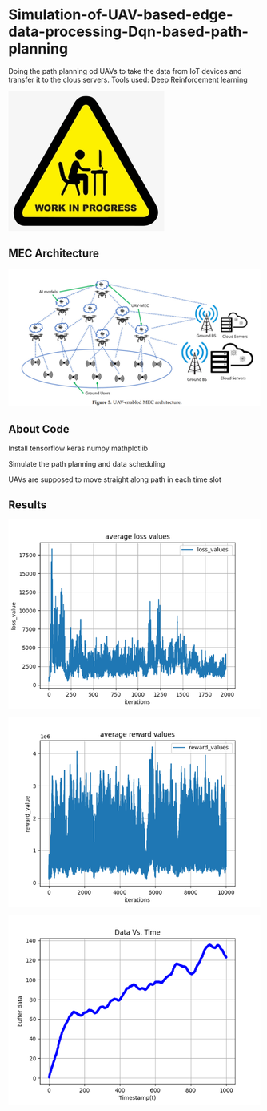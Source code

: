 # Simulation-of-UAV-based-edge-data-processing-Dqn-based-path-planning

Doing the path planning od UAVs to take the data from IoT devices and transfer it to the clous servers.
Tools used: Deep Reinforcement learning

![Image1](wip.jpeg)


## MEC Architecture

![Image1](UAV.png)


## About Code

Install tensorflow keras numpy mathplotlib

Simulate the path planning and data scheduling

UAVs are supposed to move straight along path in each time slot


## Results
![Image1](Average_Loss_Values.png)

![Iamge2](Average_Reward_Values.png)

![Image3](Buffer_data.png)
